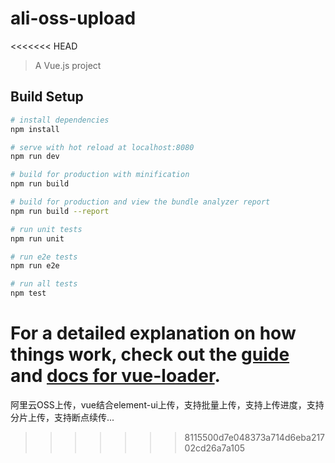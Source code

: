 # ali-oss-upload
<<<<<<< HEAD

> A Vue.js project

## Build Setup

``` bash
# install dependencies
npm install

# serve with hot reload at localhost:8080
npm run dev

# build for production with minification
npm run build

# build for production and view the bundle analyzer report
npm run build --report

# run unit tests
npm run unit

# run e2e tests
npm run e2e

# run all tests
npm test
```

For a detailed explanation on how things work, check out the [guide](http://vuejs-templates.github.io/webpack/) and [docs for vue-loader](http://vuejs.github.io/vue-loader).
=======
阿里云OSS上传，vue结合element-ui上传，支持批量上传，支持上传进度，支持分片上传，支持断点续传...
>>>>>>> 8115500d7e048373a714d6eba21702cd26a7a105

